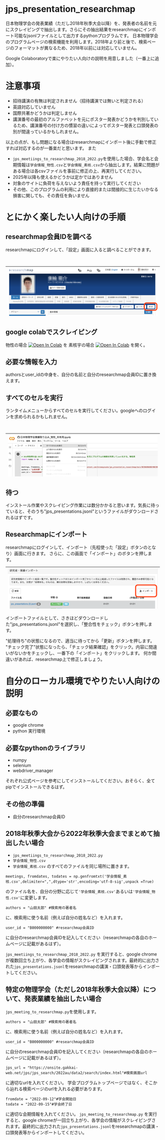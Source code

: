 # jps_presentation_researchmap
日本物理学会の発表業績（ただし2018年秋季大会以降）を、発表者の名前を元にスクレイピングで抽出します。さらにその抽出結果をresearchmapにインポート可能なjsonlファイルとして出力するpythonプログラムです。
日本物理学会のプログラムページの検索機能を利用します。2018年より前と後で、検索ページのフォーマットが異なるため、2018年以前には対応していません。

Google Colaboratoryで楽にやりたい人向けの説明を用意しました（一番上に追加）。

# 注意事項
- 招待講演の有無は判定されません（招待講演では無いと判定される）
- 英語対応していません
- 国際共著かどうかは判定しません
- 講演番号の最初のアルファベットを元にポスター発表かどうかを判別しているため、講演番号の付け方の慣習の違いによってポスター発表と口頭発表の別が間違っているかもしれません。

以上の点が、もし問題になる場合はresearchmapにインポート後に手動で修正すれば対応するのが一番楽だと思います。
また
- ```jps_meetiings_to_researchmap_2018_2022.py```を使用した場合、学会名と会期情報は```学会情報_物性.csv```と```学会情報_素核.csv```から抽出します。結果に問題がある場合は各csvファイルを事前に修正の上、再実行してください。
- 2025年以降も使えるかどうかは定かではありません
- 対象のサイトに負荷を与えないよう責任を持って実行してください
- その他、このプログラムの利用により直接的または間接的に生じたいかなる損害に関しても、その責任を負いません

# とにかく楽したい人向けの手順
## researchmap会員IDを調べる
researchmapにログインして、「設定」画面に入ると調べることができます。

<br>

|![researchmap設定](https://github.com/minowayosuke/jps_presentation_researchmap/blob/images/researchmap.png)|
|---|

## google colabでスクレイピング
物性の場合
[![Open In Colab](https://colab.research.google.com/assets/colab-badge.svg)](https://colab.research.google.com/github/minowayosuke/jps_presentation_researchmap/blob/main/%E6%97%A5%E6%9C%AC%E7%89%A9%E7%90%86%E5%AD%A6%E4%BC%9A%E6%A5%AD%E7%B8%BE%E5%8F%96%E3%82%8A%E8%BE%BC%E3%81%BF_%E7%89%A9%E6%80%A7_%E5%85%B1%E6%9C%89%E7%94%A8.ipynb)
を
素核宇の場合
[![Open In Colab](https://colab.research.google.com/assets/colab-badge.svg)](https://colab.research.google.com/github/minowayosuke/jps_presentation_researchmap/blob/main/日本物理学会業績取り込み_素核_共有用.ipynb)
を開く。

## 必要な情報を入力
authorsとuser_idの中身を、自分の名前と自分のresearchmap会員IDに置き換えます。

## すべてのセルを実行
ランタイムメニューからすべてのセルを実行してください。googleへのログインを求められるかもしれません。


<br>


|![すべてのセルを実行](https://github.com/minowayosuke/jps_presentation_researchmap/blob/images/runall.png)|
|---|

## 待つ
インストール作業やスクレイピング作業には数分かかると思います。気長に待っていると、そのうち"jps_presentations.jsonl"というファイルがダウンロードされるはずです。

## Researchmapにインポート
researchmapにログインして、インポート（先程使った「設定」ボタンのとなり）画面に行きます。
さらに、この画面で「インポート」のボタンを押します。

|![インポート](https://github.com/minowayosuke/jps_presentation_researchmap/blob/images/import.png)|
|---|

インポートファイルとして、さきほどダウンロードした"jps_presentations.jsonl"を選択し、「整合性をチェック」ボタンを押します。

"処理待ち"の状態になるので、適当に待ってから「更新」ボタンを押します。
"チェック完了"状態になったら、「チェック結果確認」をクリック。内容に間違いがないかをチェックし、一番下の「インポート」をクリックします。
何か間違いがあれば、researchmap上で修正しましょう。

# 自分のローカル環境でやりたい人向けの説明

## 必要なもの
- google chrome
- python 実行環境

## 必要なpythonのライブラリ
- numpy
- selenium
- webdriver_manager

それぞれ公式ページを参考にしてインストールしてください。おそらく、全て
pipでインストールできるはず。

## その他の準備
- 自分のresearchmap会員ID

## 2018年秋季大会から2022年秋季大会までまとめて抽出したい場合
- ```jps_meetiings_to_researchmap_2018_2022.py```
- ```学会情報_物性.csv```
- ```学会情報_素核.csv```
のすべてのファイルを同じ場所に置きます。
```
meetings, fromdates, todates = np.genfromtxt('学会情報_素核.csv',delimiter=",",dtype='str',encoding='utf-8-sig',unpack =True)
```
のファイル名を、自分の分野に応じて```'学会情報_素核.csv'```あるいは```'学会情報_物性.csv'```に変更します。
```
authors = "山田太郎" #検索用の著者名
```
に、検索用に使う名前（例えば自分の姓名など）を入れます。
```
user_id = "B000000000" #researchmap会員ID
```
に自分のresearchmap会員IDを記入してください（researchmapの各自のホームページに記載があるはず）。

```jps_meetiings_to_researchmap_2018_2022.py```
を実行すると、google chromeが複数回立ち上がり、各学会の情報がスクレイピングされます。最終的に出力された```jps_presentations.jsonl```をresearchmapの講演・口頭発表等からインポートしてください。

## 特定の物理学会（ただし2018年秋季大会以降）について、発表業績を抽出したい場合
```jps_meeting_to_researchmap.py```を使用します。
```
authors = "山田太郎" #検索用の著者名
```
に、検索用に使う名前（例えば自分の姓名など）を入れます。
```
user_id = "B000000000" #researchmap会員ID
```
に自分のresearchmap会員IDを記入してください（researchmapの各自のホームページに記載があるはず）。
```
jps_url = "https://onsite.gakkai-web.net/jps/jps_search/2022au/data2/search/index.html"#検索画面url
```
に適切なurlを入れてください。
学会プログラムトップページではなく、そこから辿れる検索ページのurlを入れる必要があります。
```
fromdate = "2022-09-12"#学会開始日
todate = "2022-09-15"#学会終了日
```
に適切な会期情報を入れてください。
```jps_meeting_to_researchmap.py```
を実行すると、google chromeが一回立ち上がり、各学会の情報がスクレイピングされます。最終的に出力された```jps_presentations.jsonl```をresearchmapの講演・口頭発表等からインポートしてください。

